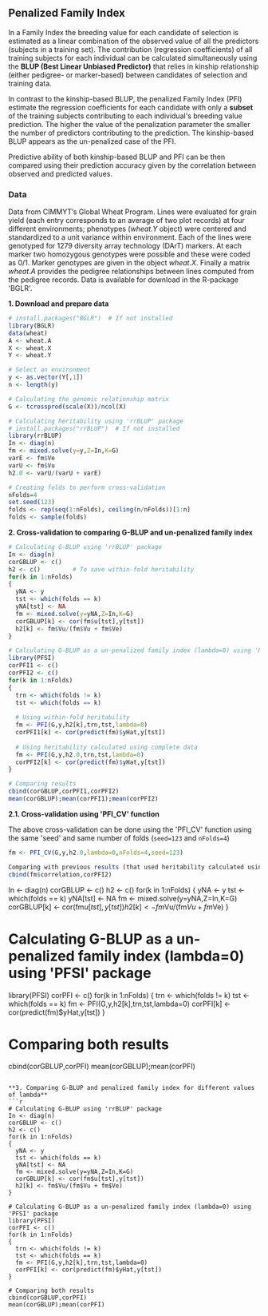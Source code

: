 ## Penalized Family Index
In a Family Index the breeding value for each candidate of selection is estimated as a linear combination of the observed value of all the predictors (subjects in a training set). The contribution (regression coefficients) of all training subjects for each individual can be calculated simultaneously using the **BLUP (Best Linear Unbiased Predictor)** that relies in kinship relationship (either pedigree- or marker-based) between candidates of selection and training data. 

In contrast to the kinship-based BLUP, the penalized Family Index (PFI) estimate the regression coefficients for each candidate with only a **subset** of the training subjects contributing to each individual's breeding value prediction. The higher the value of the penalization parameter the smaller the number of predictors contributing to the prediction. The kinship-based BLUP appears as the un-penalized case of the PFI. 

Predictive ability of both kinship-based BLUP and PFI can be then compared using their prediction accuracy given by the correlation between observed and predicted values.

### Data
Data from CIMMYT’s Global Wheat Program. Lines were evaluated for grain yield (each entry corresponds to an average of two plot records) at four different environments; phenotypes (*wheat.Y* object) were centered and standardized to a unit variance within environment. Each of the lines were genotyped for 1279 diversity array technology (DArT) markers. At each marker two homozygous genotypes were possible and these were coded as 0/1. Marker genotypes are given in the object *wheat.X*. Finally a matrix *wheat.A* provides the pedigree relationships between lines computed from the pedigree records. Data is available for download in the R-package 'BGLR'.

**1. Download and prepare data**
```r
# install.packages("BGLR")  # If not installed
library(BGLR)
data(wheat)
A <- wheat.A
X <- wheat.X
Y <- wheat.Y

# Select an environment
y <- as.vector(Y[,1])
n <- length(y)

# Calculating the genomic relationship matrix
G <- tcrossprod(scale(X))/ncol(X)

# Calculating heritability using 'rrBLUP' package
# install.packages("rrBLUP")  # If not installed
library(rrBLUP)
In <- diag(n)
fm <- mixed.solve(y=y,Z=In,K=G)
varE <- fm$Ve
varU <- fm$Vu
h2.0 <- varU/(varU + varE)

# Creating folds to perform cross-validation
nFolds=4
set.seed(123)
folds <- rep(seq(1:nFolds), ceiling(n/nFolds))[1:n]
folds <- sample(folds)
```

**2. Cross-validation to comparing G-BLUP and un-penalized family index**
```r
# Calculating G-BLUP using 'rrBLUP' package
In <- diag(n)
corGBLUP <- c()
h2 <- c()         # To save within-fold heritability
for(k in 1:nFolds)
{
  yNA <- y
  tst <- which(folds == k)
  yNA[tst] <- NA
  fm <- mixed.solve(y=yNA,Z=In,K=G)
  corGBLUP[k] <- cor(fm$u[tst],y[tst])
  h2[k] <- fm$Vu/(fm$Vu + fm$Ve)
}

# Calculating G-BLUP as a un-penalized family index (lambda=0) using 'PFSI' package
library(PFSI)
corPFI1 <- c()
corPFI2 <- c()
for(k in 1:nFolds)
{
  trn <- which(folds != k)
  tst <- which(folds == k) 
  
  # Using within-fold heritability
  fm <- PFI(G,y,h2[k],trn,tst,lambda=0)
  corPFI1[k] <- cor(predict(fm)$yHat,y[tst])
  
  # Using heritability calculated using complete data
  fm <- PFI(G,y,h2.0,trn,tst,lambda=0)
  corPFI2[k] <- cor(predict(fm)$yHat,y[tst])
}

# Comparing results
cbind(corGBLUP,corPFI1,corPFI2)
mean(corGBLUP);mean(corPFI1);mean(corPFI2)
```

  **2.1. Cross-validation using 'PFI_CV' function**
  
The above cross-validation can be done using the 'PFI_CV' function using the same 'seed' and same number of folds (`seed=123` and `nFolds=4`)
```r
fm <- PFI_CV(G,y,h2.0,lambda=0,nFolds=4,seed=123)

Comparing with previous results (that used heritability calculated using complete data)
cbind(fm$correlation,corPFI2)
```

In <- diag(n)
corGBLUP <- c()
h2 <- c()
for(k in 1:nFolds)
{
  yNA <- y
  tst <- which(folds == k)
  yNA[tst] <- NA
  fm <- mixed.solve(y=yNA,Z=In,K=G)
  corGBLUP[k] <- cor(fm$u[tst],y[tst])
  h2[k] <- fm$Vu/(fm$Vu + fm$Ve)
}

# Calculating G-BLUP as a un-penalized family index (lambda=0) using 'PFSI' package
library(PFSI)
corPFI <- c()
for(k in 1:nFolds)
{
  trn <- which(folds != k)
  tst <- which(folds == k) 
  fm <- PFI(G,y,h2[k],trn,tst,lambda=0)
  corPFI[k] <- cor(predict(fm)$yHat,y[tst])
}

# Comparing both results
cbind(corGBLUP,corPFI)
mean(corGBLUP);mean(corPFI)
```

**3. Comparing G-BLUP and penalized family index for different values of lambda**
```r
# Calculating G-BLUP using 'rrBLUP' package
In <- diag(n)
corGBLUP <- c()
h2 <- c()
for(k in 1:nFolds)
{
  yNA <- y
  tst <- which(folds == k)
  yNA[tst] <- NA
  fm <- mixed.solve(y=yNA,Z=In,K=G)
  corGBLUP[k] <- cor(fm$u[tst],y[tst])
  h2[k] <- fm$Vu/(fm$Vu + fm$Ve)
}

# Calculating G-BLUP as a un-penalized family index (lambda=0) using 'PFSI' package
library(PFSI)
corPFI <- c()
for(k in 1:nFolds)
{
  trn <- which(folds != k)
  tst <- which(folds == k) 
  fm <- PFI(G,y,h2[k],trn,tst,lambda=0)
  corPFI[k] <- cor(predict(fm)$yHat,y[tst])
}

# Comparing both results
cbind(corGBLUP,corPFI)
mean(corGBLUP);mean(corPFI)
```
